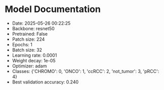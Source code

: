 # Model Documentation
- Date: 2025-05-26 00:22:25
- Backbone: resnet50
- Pretrained: False
- Patch size: 224
- Epochs: 1
- Batch size: 32
- Learning rate: 0.0001
- Weight decay: 1e-05
- Optimizer: adam
- Classes: {'CHROMO': 0, 'ONCO': 1, 'ccRCC': 2, 'not_tumor': 3, 'pRCC': 4}
- Best validation accuracy: 0.240